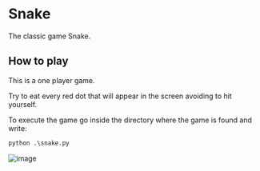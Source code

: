 # Snake

The classic game Snake.

## How to play

This is a one player game.

Try to eat every red dot that will appear in the screen avoiding to hit yourself.

To execute the game go inside the directory where the game is found and write:
```python
python .\snake.py
```

![image](https://github.com/edux1/Python-Games/assets/72969479/6871a80c-7509-437f-a2da-2a34f7092bd1)
